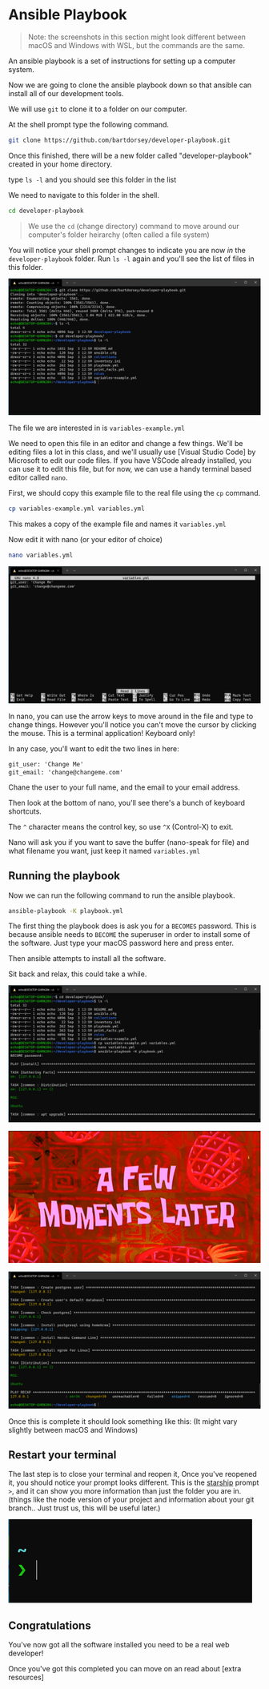 # Ansible Playbook

> Note: the screenshots in this section might look different between macOS and Windows with WSL, but the commands are the same.

An ansible playbook is a set of instructions for setting up a computer system.

Now we are going to clone the ansible playbook down so that ansible can
install all of our development tools.

We will use `git` to clone it to a folder on our computer.

At the shell prompt type the following command.

```sh
git clone https://github.com/bartdorsey/developer-playbook.git
```

Once this finished, there will be a new folder called "developer-playbook" created
in your home directory.

type `ls -l` and you should see this folder in the list

We need to navigate to this folder in the shell.

```sh
cd developer-playbook
```

> We use the `cd` (change directory) command to
> move around our computer's folder heirarchy (often called a file system)

You will notice your shell prompt changes to indicate you are now *in* the `developer-playbook` folder. Run `ls -l` again and you'll see the list of files
in this folder.

![ansible-playbook-clone](images/ansible-playbook-clone.png)

The file we are interested in is `variables-example.yml`

We need to open this file in an editor and change a few things. We'll be editing
files a lot in this class, and we'll usually use [Visual Studio Code] by Microsoft
to edit our code files. If you have VSCode already installed, you can use it to
edit this file, but for now, we can use a handy terminal based editor called `nano`.

First, we should copy this example file to the real file using the `cp` command.

```sh
cp variables-example.yml variables.yml
```

This makes a copy of the example file and names it `variables.yml`

Now edit it with nano (or your editor of choice)

```sh
nano variables.yml
```

![nano variables](images/nano-variables.yml.png)

In nano, you can use the arrow keys to move around in the file and type to change
things.  However you'll notice you can't move the cursor by clicking the mouse.
This is a terminal application! Keyboard only!

In any case, you'll want to edit the two lines in here:

```text
git_user: 'Change Me'
git_email: 'change@changeme.com'
```

Chane the user to your full name, and the email to your email address.

Then look at the bottom of nano, you'll see there's a bunch of keyboard shortcuts.

The `^` character means the control key, so use `^X` (Control-X) to exit.

Nano will ask you if you want to save the buffer (nano-speak for file) and what
filename you want, just keep it named `variables.yml`

## Running the playbook

Now we can run the following command to run the ansible playbook.

```sh
ansible-playbook -K playbook.yml
```

The first thing the playbook does is ask you for a `BECOMES` password.  This is
because ansible needs to `BECOME` the superuser in order to install some of the
software. Just type your macOS password here and press enter.

Then ansible attempts to install all the software.

Sit back and relax, this could take a while.

![ansible running](images/ansible-running.png)

![a few moments later](images/a-few-moments-later.png)

![ansible finished](images/ansible-finished.png)

Once this is complete it should look something like this: (It might vary slightly between macOS and Windows)

## Restart your terminal

The last step is to close your terminal and reopen it, Once you've reopened it,
you should notice your prompt looks different. This is the [starship] prompt `>`,
and it can show you more information than just the folder you are in. (things like the node version of your project and information about your git branch.. Just trust us, this will be useful later.)

![starship prompt](images/starship-prompt.png)

## Congratulations

You've now got all the software installed you need to be a real web developer!

Once you've got this completed you can move on an read about [extra resources]

[extra-resources]:extra-resources.md
[starship]:https://starship.rs
